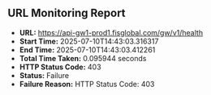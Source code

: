 ## URL Monitoring Report

- **URL:** https://api-gw1-prod1.fisglobal.com/gw/v1/health
- **Start Time:** 2025-07-10T14:43:03.316317
- **End Time:** 2025-07-10T14:43:03.412261
- **Total Time Taken:** 0.095944 seconds
- **HTTP Status Code:** 403
- **Status:** Failure
- **Failure Reason:** HTTP Status Code: 403
